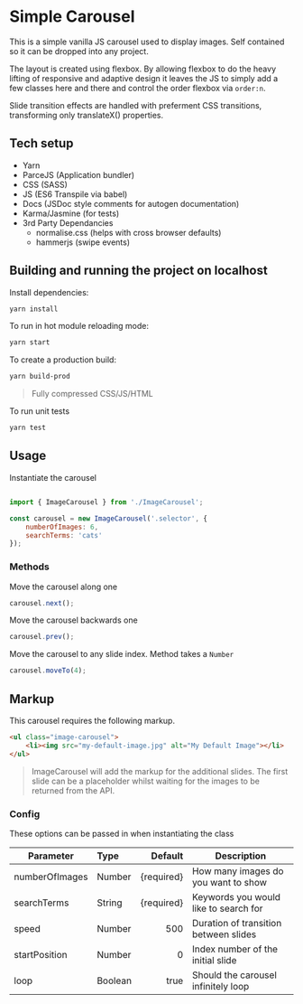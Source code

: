# Simple Carousel

This is a simple vanilla JS carousel used to display images. Self contained so it can be dropped into any project. 

The layout is created using flexbox. By allowing flexbox to do the heavy lifting of responsive and adaptive design it leaves the JS to simply add a few classes here and there and control the order flexbox via `order:n`. 

Slide transition effects are handled with preferment CSS transitions, transforming only translateX() properties.




## Tech setup 
- Yarn
- ParceJS (Application bundler)
- CSS (SASS)
- JS (ES6 Transpile via babel)
- Docs (JSDoc style comments for autogen documentation)
- Karma/Jasmine (for tests)
- 3rd Party Dependancies 
    - normalise.css (helps with cross browser defaults)
    - hammerjs (swipe events)




## Building and running the project on localhost

Install dependencies:

```sh
yarn install
```

To run in hot module reloading mode:

```sh
yarn start
```

To create a production build:

```sh
yarn build-prod
```
> Fully compressed CSS/JS/HTML 

To run unit tests

```sh
yarn test
```







## Usage 

Instantiate the carousel

```js

import { ImageCarousel } from './ImageCarousel';

const carousel = new ImageCarousel('.selector', {
    numberOfImages: 6, 
    searchTerms: 'cats'
});
```

### Methods 

Move the carousel along one
```js
carousel.next();
```

Move the carousel backwards one
```js
carousel.prev();
```

Move the carousel to any slide index. Method takes a `Number`
```js
carousel.moveTo(4);
```

## Markup 

This carousel requires the following markup.

```html
<ul class="image-carousel">
    <li><img src="my-default-image.jpg" alt="My Default Image"></li>
</ul>
```
> ImageCarousel will add the markup for the additional slides. The first slide can be a placeholder whilst waiting for the images to be returned from the API.

### Config 

These options can be passed in when instantiating the class

| Parameter      | Type   | Default    | Description        |
| -------------- |:-------| ----------:| ------------------ |
| numberOfImages | Number | {required} | How many images do you want to show |
| searchTerms    | String | {required} | Keywords you would like to search for |
| speed | Number | 500 | Duration of transition between slides |
| startPosition | Number | 0 | Index number of the initial slide |
| loop | Boolean | true | Should the carousel infinitely loop |
    
